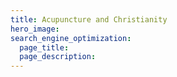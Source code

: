 ```yaml
---
title: Acupuncture and Christianity
hero_image: 
search_engine_optimization:
  page_title:
  page_description:
---
```

